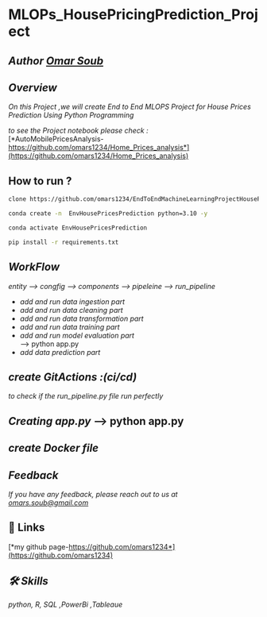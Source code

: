# MLOPs_HousePricingPrediction_Project

## *Author  [Omar Soub](https://github.com/omars1234)*

## *Overview*

*On this Project ,we will create End to End MLOPS Project for House Prices Prediction Using Python Programming*


*to see the Project notebook please check :*  
[*AutoMobilePricesAnalysis-https://github.com/omars1234/Home_Prices_analysis*](https://github.com/omars1234/Home_Prices_analysis) 




## How to run ?

```bash
clone https://github.com/omars1234/EndToEndMachineLearningProjectHousePricingPrediction.git
```

```bash
conda create -n  EnvHousePricesPrediction python=3.10 -y
```

```bash
conda activate EnvHousePricesPrediction
```

```bash
pip install -r requirements.txt
```

## *WorkFlow*

*entity --> congfig --> components --> pipeleine --> run_pipeline*

* *add and run data ingestion part*  
* *add and run data cleaning part*  
* *add and run data transformation part*  
* *add and run data training part*  
* *add and run model evaluation part*   
 --> python app.py  
* *add data prediction part*  
 
## *create GitActions :(ci/cd)*

*to check if the run_pipeline.py file run perfectly*

## *Creating app.py* --> python app.py

## *create Docker file*




## *Feedback*

*If you have any feedback, please reach out to us at omars.soub@gmail.com*

## 🔗 Links

[*my github page-https://github.com/omars1234*](https://github.com/omars1234)

## *🛠 Skills*
*python, R, SQL ,PowerBi ,Tableaue*










 

